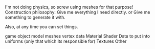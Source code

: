 I'm not doing physics, so screw using meshes for that purpose!
Construction philosophy:
    Give me everything I need directly.
    or
    Give me something to generate it with.

Also, at any time you can set things.

game object
    model
        meshes
            vertex data
            Material
                Shader
                Data to put into uniforms (only that which its responsible for)
                    Textures
                    Other
